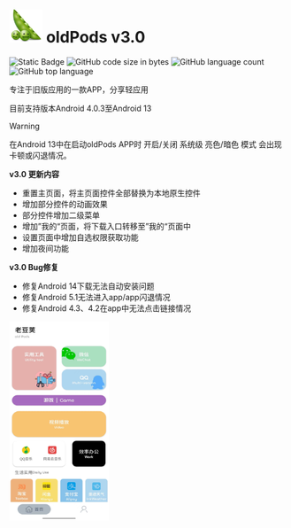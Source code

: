 #  <img src="image/oldFods.png" width="60" height="60"> oldPods v3.0

![Static Badge](https://img.shields.io/badge/build-passing-brightgreen) ![GitHub code size in bytes](https://img.shields.io/github/languages/code-size/suncosmos/oldpods) ![GitHub language count](https://img.shields.io/github/languages/count/suncosmos/oldpods)
![GitHub top language](https://img.shields.io/github/languages/top/suncosmos/oldpods)

专注于旧版应用的一款APP，分享轻应用

目前支持版本Android 4.0.3至Android 13

> [!WARNING]
> 在Android 13中在启动oldPods APP时 开启/关闭 系统级 亮色/暗色 模式 会出现卡顿或闪退情况。

**v3.0 更新内容**
- 重置主页面，将主页面控件全部替换为本地原生控件
- 增加部分控件的动画效果
- 部分控件增加二级菜单
- 增加”我的“页面，将下载入口转移至”我的“页面中
- 设置页面中增加自选权限获取功能
- 增加夜间功能

**v3.0 Bug修复**
- 修复Android 14下载无法自动安装问题
- 修复Android 5.1无法进入app/app闪退情况
- 修复Android 4.3、4.2在app中无法点击链接情况

<img src="image/1.jpg" width="180" height="360">
